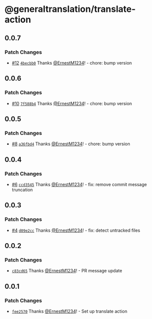 # @generaltranslation/translate-action

## 0.0.7

### Patch Changes

- [#12](https://github.com/generaltranslation/translate/pull/12) [`4becbb0`](https://github.com/generaltranslation/translate/commit/4becbb0cfc71d111cd0f40e90de70329824335e1) Thanks [@ErnestM1234](https://github.com/ErnestM1234)! - chore: bump version

## 0.0.6

### Patch Changes

- [#10](https://github.com/generaltranslation/translate/pull/10) [`7f588b4`](https://github.com/generaltranslation/translate/commit/7f588b4e38cbbf3890c16dc1e9e787a1a462819c) Thanks [@ErnestM1234](https://github.com/ErnestM1234)! - chore: bump version

## 0.0.5

### Patch Changes

- [#8](https://github.com/generaltranslation/translate/pull/8) [`a36fbd4`](https://github.com/generaltranslation/translate/commit/a36fbd47208e6a47a13fc05b291823685965aa8d) Thanks [@ErnestM1234](https://github.com/ErnestM1234)! - chore: bump version

## 0.0.4

### Patch Changes

- [#6](https://github.com/generaltranslation/translate/pull/6) [`ccd3545`](https://github.com/generaltranslation/translate/commit/ccd354575f639b5bc5fd3b1bcc28e3df9bd5d0f8) Thanks [@ErnestM1234](https://github.com/ErnestM1234)! - fix: remove commit message truncation

## 0.0.3

### Patch Changes

- [#4](https://github.com/generaltranslation/translate/pull/4) [`d09e2cc`](https://github.com/generaltranslation/translate/commit/d09e2ccdd99f733d4f635f85df65f246b62cc392) Thanks [@ErnestM1234](https://github.com/ErnestM1234)! - fix: detect untracked files

## 0.0.2

### Patch Changes

- [`c83cd65`](https://github.com/generaltranslation/translate/commit/c83cd65018471c46560bc1c767a86eec271466f8) Thanks [@ErnestM1234](https://github.com/ErnestM1234)! - PR message update

## 0.0.1

### Patch Changes

- [`fee2570`](https://github.com/generaltranslation/translate/commit/fee25707984c4c06e20fdd4f9b8d7e810be62bf2) Thanks [@ErnestM1234](https://github.com/ErnestM1234)! - Set up translate action
